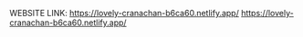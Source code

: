 WEBSITE LINK:
https://lovely-cranachan-b6ca60.netlify.app/
https://lovely-cranachan-b6ca60.netlify.app/

